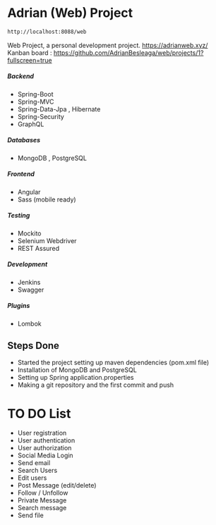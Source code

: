 # Adrian (Web) Project
```sh
http://localhost:8088/web
```
 Web Project, a personal development project. https://adrianweb.xyz/
 Kanban board : https://github.com/AdrianBesleaga/web/projects/1?fullscreen=true
##### Backend
  - Spring-Boot
  - Spring-MVC
  - Spring-Data-Jpa , Hibernate
  - Spring-Security
  - GraphQL
##### Databases
  - MongoDB , PostgreSQL
##### Frontend
  - Angular
  - Sass (mobile ready)
##### Testing
  - Mockito
  - Selenium Webdriver
  - REST Assured
##### Development
  - Jenkins
  - Swagger
##### Plugins 
  - Lombok

## Steps Done

  - Started the project setting up maven dependencies (pom.xml file)
  - Installation of MongoDB and PostgreSQL
  - Setting up Spring application.properties
  - Making a git repository and the first commit and push

# TO DO List
  - User registration
  - User authentication
  - User authorization
  - Social Media Login
  - Send email
  - Search Users
  - Edit users
  - Post Message (edit/delete)
  - Follow / Unfollow
  - Private Message
  - Search message
  - Send file

